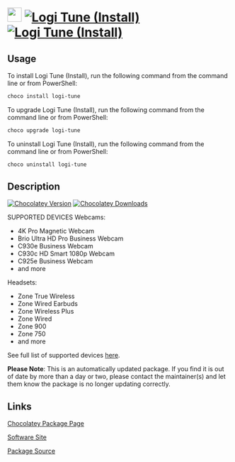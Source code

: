 ﻿# <img src="https://rawcdn.githack.com/strausmann/ChocolateyPackages/ab54d278870d964cb06908e77a67b3f4515ba02e/icons/logi-tune.png" width="32" height="32"/> [![Logi Tune (Install)](https://img.shields.io/chocolatey/v/logi-tune.svg?label=Logi+Tune+(Install))](https://community.chocolatey.org/packages/logi-tune) [![Logi Tune (Install)](https://img.shields.io/chocolatey/dt/logi-tune.svg)](https://community.chocolatey.org/packages/logi-tune)

## Usage

To install Logi Tune (Install), run the following command from the command line or from PowerShell:

```powershell
choco install logi-tune
```

To upgrade Logi Tune (Install), run the following command from the command line or from PowerShell:

```powershell
choco upgrade logi-tune
```

To uninstall Logi Tune (Install), run the following command from the command line or from PowerShell:

```powershell
choco uninstall logi-tune
```

## Description

[![Chocolatey Version](https://img.shields.io/chocolatey/v/logi-tune)](https://community.chocolatey.org/packages/logi-tune)
[![Chocolatey Downloads](https://img.shields.io/chocolatey/dt/logi-tune)](https://community.chocolatey.org/packages/logi-tune)

SUPPORTED DEVICES
Webcams:

* 4K Pro Magnetic Webcam
* Brio Ultra HD Pro Business Webcam
* C930e Business Webcam
* C930c HD Smart 1080p Webcam
* C925e Business Webcam
* and more

Headsets:

* Zone True Wireless
* Zone Wired Earbuds
* Zone Wireless Plus
* Zone Wired
* Zone 900
* Zone 750
* and more

See full list of supported devices [here](https://prosupport.logi.com/hc/articles/360062762853).

**Please Note**: This is an automatically updated package. If you find it is out of date by more than a day or two, please contact the maintainer(s) and let them know the package is no longer updating correctly.


## Links

[Chocolatey Package Page](https://community.chocolatey.org/packages/logi-tune)

[Software Site](https://www.logitech.com/en-us/video-collaboration/software/logi-tune-software.html)

[Package Source](https://github.com/strausmann/ChocolateyPackages/tree/master/automatic/logi-tune)

